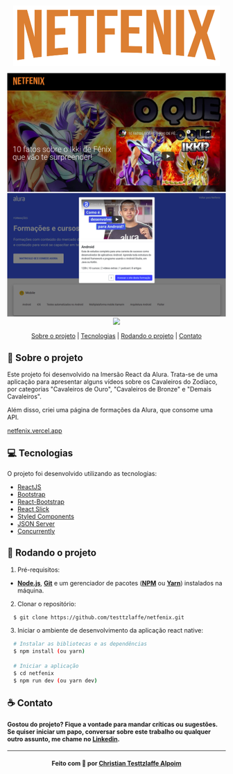 <p align="center">
  <img alt="Logo" src="./src/assets/img/LogoBronze.png" />
</p>
<img alt="Página Inicial" src="./src/assets/img/netfenix2.png" />
<br>
<img alt="Página Formações" src="./src/assets/img/formacoes.png" />
<br>
<div align="center">
    <img src="https://img.shields.io/badge/frontend-react-blue"/>
</div>

<p align="center">
  <a href="#sobre">Sobre o projeto</a> | 
  <a href="#tecnologias">Tecnologias</a> | 
  <a href="#run">Rodando o projeto</a> | 
  <a href="#contato">Contato</a>
</p>

<a id="sobre"></a>

## :rocket: Sobre o projeto

Este projeto foi desenvolvido na Imersão React da Alura. Trata-se de uma aplicação para apresentar alguns vídeos sobre os Cavaleiros do Zodíaco, por categorias "Cavaleiros de Ouro", "Cavaleiros de Bronze" e "Demais Cavaleiros".

Além disso, criei uma página de formações da Alura, que consome uma API.

[netfenix.vercel.app](https://netfenix.vercel.app)

<a id="tecnologias"></a>

## :computer: Tecnologias

O projeto foi desenvolvido utilizando as tecnologias:

- [ReactJS](https://reactjs.org/)
- [Bootstrap](https://www.npmjs.com/package/bootstrap)
- [React-Bootstrap](https://react-bootstrap.github.io/)
- [React Slick](https://www.npmjs.com/package/react-slick)
- [Styled Components](https://styled-components.com/)
- [JSON Server](https://www.npmjs.com/package/json-server)
- [Concurrently](https://www.npmjs.com/package/concurrently)

<a id="run"></a>

## :running: Rodando o projeto

1. Pré-requisitos:

- **[Node.js](https://nodejs.org/en/)**, **[Git](https://git-scm.com/)** e um gerenciador de pacotes (**[NPM](https://www.npmjs.com/)** ou **[Yarn](https://yarnpkg.com/)**) instalados na máquina.

2. Clonar o repositório:

```sh
  $ git clone https://github.com/testtzlaffe/netfenix.git
```

3. Iniciar o ambiente de desenvolvimento da aplicação react native:

```sh
  # Instalar as bibliotecas e as dependências
  $ npm install (ou yarn)

  # Iniciar a aplicação
  $ cd netfenix
  $ npm run dev (ou yarn dev)
```

<a id="contato"></a>

## :coffee: Contato

<h4>
    Gostou do projeto? Fique a vontade para mandar críticas ou sugestões. Se quiser iniciar um papo, conversar sobre este trabalho ou qualquer outro assunto, me chame no <a href="https://www.linkedin.com/in/christian-testtzlaffe-alpoim/" target="_blank">Linkedin</a>.
</h4>

---

<h4 align="center">
    Feito com 💜 por <a href="https://www.linkedin.com/in/christian-testtzlaffe-alpoim/" target="_blank">Christian Testtzlaffe Alpoim</a>
</h4>
